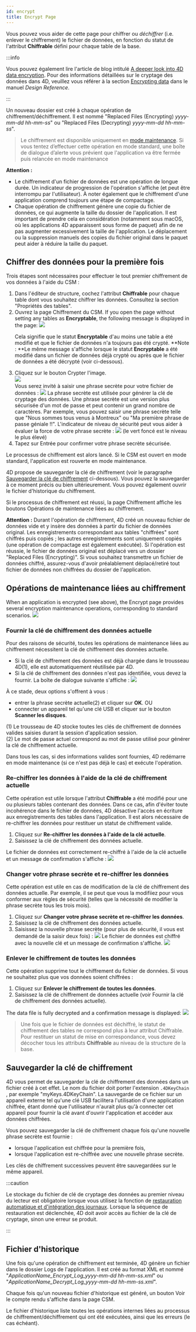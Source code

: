 ```yaml
---
id: encrypt
title: Encrypt Page
---
```


Vous pouvez vous aider de cette page pour chiffrer ou *déchiffrer* (i.e. enlever le chiffrement) le fichier de données, en fonction du statut de l'attribut **Chiffrable** défini pour chaque table de la base.

:::info

Vous pouvez également lire l'article de blog intitulé [A deeper look into 4D data encryption](https://blog.4d.com/a-deeper-look-into-4d-data-encryption/). Pour des informations détaillées sur le cryptage des données dans 4D, veuillez vous référer à la section [Encrypting data](https://doc.4d.com/4Dv20/4D/20/Encrypting-data.300-6263735.en.html) dans le manuel *Design Reference*.

:::

Un nouveau dossier est créé à chaque opération de chiffrement/déchiffrement. Il est nommé "Replaced Files (Encrypting) *yyyy-mm-dd hh-mm-ss*" ou "Replaced Files (Decrypting) *yyyy-mm-dd hh-mm-ss*".
> Le chiffrement est disponible uniquement en [mode maintenance](overview.md#display-in-maintenance-mode). Si vous tentez d’effectuer cette opération en mode standard, une boîte de dialogue d’alerte vous prévient que l'application va être fermée puis relancée en mode maintenance

**Attention :**
- Le chiffrement d'un fichier de données est une opération de longue durée. Un indicateur de progression de l'opération s'affiche (et peut être interrompu par l'utilisateur). À noter également que le chiffrement d'une application comprend toujours une étape de compactage.
- Chaque opération de chiffrement génère une copie du fichier de données, ce qui augmente la taille du dossier de l'application. Il est important de prendre cela en considération (notamment sous macOS, où les applications 4D apparaissent sous forme de paquet) afin de ne pas augmenter excessivement la taille de l'application. Le déplacement ou la suppression manuels des copies du fichier original dans le paquet peut aider à réduire la taille du paquet.

## Chiffrer des données pour la première fois
Trois étapes sont nécessaires pour effectuer le tout premier chiffrement de vos données à l'aide du CSM :

1. Dans l'éditeur de structure, cochez l'attribut **Chiffrable** pour chaque table dont vous souhaitez chiffrer les données. Consultez la section "Propriétés des tables".
2. Ouvrez la page Chiffrement du CSM. If you open the page without setting any tables as **Encryptable**, the following message is displayed in the page: ![](../assets/en/MSC/MSC_encrypt2.png)<p>
Cela signifie que le statut **Encryptable** d'au moins une table a été modifié et que le fichier de données n'a toujours pas été crypté.
**Note : **Le même message s'affiche lorsque le statut **Encryptable** a été modifié dans un fichier de données déjà crypté ou après que le fichier de données a été décrypté (voir ci-dessous).</p>
3. Cliquez sur le bouton Crypter l'image.  
   ![](../assets/en/MSC/MSC_encrypt3.png)  
   Vous serez invité à saisir une phrase secrète pour votre fichier de données : ![](../assets/en/MSC/MSC_encrypt4.png) La phrase secrète est utilisée pour générer la clé de cryptage des données. Une phrase secrète est une version plus sécurisée d'un mot de passe et peut contenir un grand nombre de caractères. Par exemple, vous pouvez saisir une phrase secrète telle que "Nous sommes tous venus à Montreux" ou "Ma première phrase de passe géniale !!". L'indicateur de niveau de sécurité peut vous aider à évaluer la force de votre phrase secrète : ![](../assets/en/MSC/MSC_encrypt5.png) (le vert foncé est le niveau le plus élevé)
4. Tapez sur Entrée pour confirmer votre phrase secrète sécurisée.

Le processus de chiffrement est alors lancé. Si le CSM est ouvert en mode standard, l'application est rouverte en mode maintenance.

4D propose de sauvegarder la clé de chiffrement (voir le paragraphe [Sauvegarder la clé de chiffrement](#saving-the-encryption-key) ci-dessous). Vous pouvez la sauvegarder à ce moment précis ou bien ultérieurement. Vous pouvez également ouvrir le fichier d'historique du chiffrement.

Si le processus de chiffrement est réussi, la page Chiffrement affiche les boutons Opérations de maintenance liées au chiffrement.

**Attention :** Durant l'opération de chiffrement, 4D créé un nouveau fichier de données vide et y insère des données à partir du fichier de données original. Les enregistrements correspondant aux tables "chiffrées" sont chiffrés puis copiés ; les autres enregistrements sont uniquement copiés (une opération de compactage est également exécutée). Si l'opération est réussie, le fichier de données original est déplacé vers un dossier "Replaced Files (Encrypting)". Si vous souhaitez transmettre un fichier de données chiffré, assurez-vous d'avoir préalablement déplacé/retiré tout fichier de données non chiffrées du dossier de l'application.

## Opérations de maintenance liées au chiffrement
When an application is encrypted (see above), the Encrypt page provides several encryption maintenance operations, corresponding to standard scenarios. ![](../assets/en/MSC/MSC_encrypt6.png)


### Fournir la clé de chiffrement des données actuelle
Pour des raisons de sécurité, toutes les opérations de maintenance liées au chiffrement nécessitent la clé de chiffrement des données actuelle.

- Si la clé de chiffrement des données est déjà chargée dans le trousseau 4D(1), elle est automatiquement réutilisée par 4D.
- Si la clé de chiffrement des données n'est pas identifiée, vous devez la fournir. La boîte de dialogue suivante s'affiche : ![](../assets/en/MSC/MSC_encrypt7.png)

À ce stade, deux options s'offrent à vous :
- entrer la phrase secrète actuelle(2) et cliquer sur **OK**. OU
- connecter un appareil tel qu'une clé USB et cliquer sur le bouton **Scanner les disques**.

(1) Le trousseau de 4D stocke toutes les clés de chiffrement de données valides saisies durant la session d'application session.   
(2) Le mot de passe actuel correspond au mot de passe utilisé pour générer la clé de chiffrement actuelle.

Dans tous les cas, si des informations valides sont fournies, 4D redémarre en mode maintenance (si ce n'est pas déjà le cas) et exécute l'opération.

### Re-chiffrer les données à l'aide de la clé de chiffrement actuelle

Cette opération est utile lorsque l'attribut **Chiffrable** a été modifié pour une ou plusieurs tables contenant des données. Dans ce cas, afin d'éviter toute incohérence dans le fichier de données, 4D désactive l'accès en écriture aux enregistrements des tables dans l'application. Il est alors nécessaire de re-chiffrer les données pour restituer un statut de chiffrement valide.

1. Cliquez sur **Re-chiffrer les données à l'aide de la clé actuelle**.
2. Saisissez la clé de chiffrement des données actuelle.

Le fichier de données est correctement re-chiffré à l'aide de la clé actuelle et un message de confirmation s'affiche : ![](../assets/en/MSC/MSC_encrypt8.png)

### Changer votre phrase secrète et re-chiffrer les données
Cette opération est utile en cas de modification de la clé de chiffrement des données actuelle. Par exemple, il se peut que vous la modifiiez pour vous conformer aux règles de sécurité (telles que la nécessité de modifier la phrase secrète tous les trois mois).

1. Cliquez sur **Changer votre phrase secrète et re-chiffrer les données**.
2. Saisissez la clé de chiffrement des données actuelle.
3. Saisissez la nouvelle phrase secrète (pour plus de sécurité, il vous est demandé de la saisir deux fois) : ![](../assets/en/MSC/MSC_encrypt9.png) Le fichier de données est chiffré avec la nouvelle clé et un message de confirmation s'affiche. ![](../assets/en/MSC/MSC_encrypt8.png)

### Enlever le chiffrement de toutes les données
Cette opération supprime tout le chiffrement du fichier de données. Si vous ne souhaitez plus que vos données soient chiffrées :

1. Cliquez sur **Enlever le chiffrement de toutes les données**.
2. Saisissez la clé de chiffrement de données actuelle (voir Fournir la clé de chiffrement des données actuelle).

The data file is fully decrypted and a confirmation message is displayed: ![](../assets/en/MSC/MSC_encrypt10.png)
> Une fois que le fichier de données est déchiffré, le statut de chiffrement des tables ne correspond plus à leur attribut Chiffrable. Pour restituer un statut de mise en correspondance, vous devez décocher tous les attributs **Chiffrable** au niveau de la structure de la base.

## Sauvegarder la clé de chiffrement

4D vous permet de sauvegarder la clé de chiffrement des données dans un fichier créé à cet effet. Le nom du fichier doit porter l'extension `.4DKeyChain` , par exemple "myKeys.4DKeyChain". La sauvegarde de ce fichier sur un appareil externe tel qu'une clé USB facilitera l'utilisation d'une application chiffrée, étant donné que l'utilisateur n'aurait plus qu'à connecter cet appareil pour fournir la clé avant d'ouvrir l'application et accéder aux données chiffrées.

Vous pouvez sauvegarder la clé de chiffrement chaque fois qu'une nouvelle phrase secrète est fournie :

- lorsque l'application est chiffrée pour la première fois,
- lorsque l'application est re-chiffrée avec une nouvelle phrase secrète.

Les clés de chiffrement successives peuvent être sauvegardées sur le même appareil.

:::caution

Le stockage du fichier de clé de cryptage des données au premier niveau du lecteur est obligatoire lorsque vous utilisez la fonction de [restauration automatique et d'intégration des journaux](../Backup/settings.md#automatic-restore-and-log-integration). Lorsque la séquence de restauration est déclenchée, 4D doit avoir accès au fichier de la clé de cryptage, sinon une erreur se produit.

:::

## Fichier d'historique
Une fois qu'une opération de chiffrement est terminée, 4D génère un fichier dans le dossier Logs de l'application. Il est créé au format XML et nommé "*ApplicationName_Encrypt_Log_yyyy-mm-dd hh-mm-ss.xml*" ou "*ApplicationName_Decrypt_Log_yyyy-mm-dd hh-mm-ss.xml*".

Chaque fois qu'un nouveau fichier d'historique est généré, un bouton Voir le compte rendu s'affiche dans la page CSM.

Le fichier d'historique liste toutes les opérations internes liées au processus de chiffrement/déchiffrement qui ont été exécutées, ainsi que les erreurs (le cas échéant).
